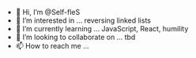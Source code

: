 - 👋 Hi, I’m @Self-fleS
- 👀 I’m interested in ... reversing linked lists
- 🌱 I’m currently learning ... JavaScript, React, humility
- 💞️ I’m looking to collaborate on ... tbd
- 📫 How to reach me ... 

<!---
Self-fleS/Self-fleS is a ✨ special ✨ repository because its `README.md` (this file) appears on your GitHub profile.
You can click the Preview link to take a look at your changes.
--->
